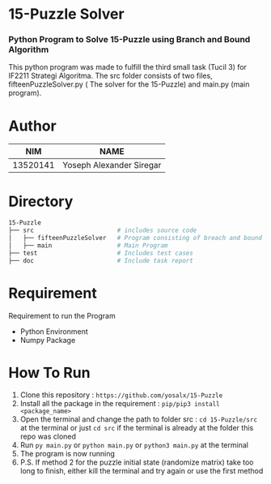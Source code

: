 # 15-Puzzle Solver

### Python Program to Solve 15-Puzzle using Branch and Bound Algorithm
This python program was made to fulfill the third small task (Tucil 3) for IF2211 Strategi Algoritma. The src folder consists of two files, fifteenPuzzleSolver.py ( The solver for the 15-Puzzle) and main.py (main program).

# Author

| NIM      | NAME                     |
|----------|--------------------------|
| 13520141 | Yoseph Alexander Siregar |

# Directory
```sh
15-Puzzle
├── src                       # includes source code
│   ├── fifteenPuzzleSolver   # Program consisting of breach and bound algorithm to solve 15-Puzzle
│   ├── main                  # Main Program
├── test                      # Includes test cases
├── doc                       # Include task report
```

# Requirement
Requirement to run the Program
* Python Environment
* Numpy Package

# How To Run
1. Clone this repository : `https://github.com/yosalx/15-Puzzle`
2. Install all the package in the requirement : `pip/pip3 install <package_name>`
3. Open the terminal and change the path to folder src : `cd 15-Puzzle/src` at the terminal  or just `cd src` if the terminal is already at the folder this repo was cloned
4. Run `py main.py` or `python main.py` or `python3 main.py` at the terminal
5. The program is now running
6. P.S. If method 2 for the puzzle initial state (randomize matrix) take too long to finish, either kill the terminal and try again or use the first method
